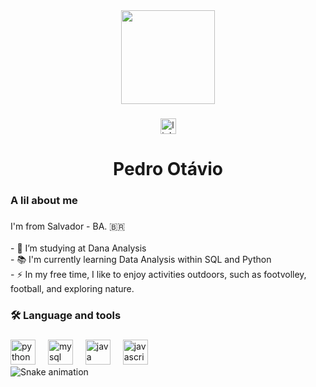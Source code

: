 <div align="center">
  <img height="150" src="https://avatars.githubusercontent.com/u/180056790?v=4"  />
</div>

###

<div align="center">
  <a href="https://www.linkedin.com/in/eupeu/" target="_blank">
    <img src="https://img.shields.io/static/v1?message=LinkedIn&logo=linkedin&label=&color=0077B5&logoColor=white&labelColor=&style=for-the-badge" height="25" alt="linkedin logo"  />
  </a>
</div>

###

<h1 align="center">Pedro Otávio</h1>

###

<h3 align="left">A lil about me</h3>

###

<p align="left">I'm from Salvador - BA. 🇧🇷<br><br>- 🔭 I’m studying at Dana Analysis <br>- 📚 I'm currently learning Data Analysis within SQL and Python<br>- ⚡ In my free time, I like to enjoy activities outdoors, such as footvolley, football, and exploring nature.</p>

###

<h3 align="left">🛠 Language and tools</h3>

###

<div align="left">
  <img src="https://cdn.jsdelivr.net/gh/devicons/devicon/icons/python/python-original.svg" height="40" alt="python logo"  />
  <img width="12" />
  <img src="https://cdn.jsdelivr.net/gh/devicons/devicon/icons/mysql/mysql-original.svg" height="40" alt="mysql logo"  />
  <img width="12" />
  <img src="https://cdn.jsdelivr.net/gh/devicons/devicon/icons/java/java-plain.svg" height="40" alt="java logo"  />
  <img width="12" />
  <img src="https://cdn.jsdelivr.net/gh/devicons/devicon/icons/javascript/javascript-plain.svg" height="40" alt="javascript logo"  />
</div>

<img src="https://raw.githubusercontent.com/eupeutro/eupeutro/output/snake.svg" alt="Snake animation" />

###
###
